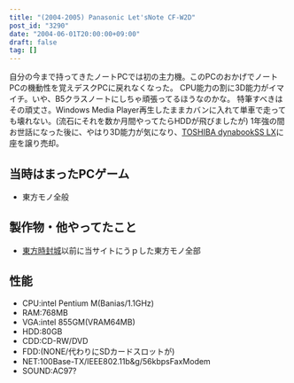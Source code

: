 ```yaml
---
title: "(2004-2005) Panasonic Let'sNote CF-W2D"
post_id: "3290"
date: "2004-06-01T20:00:00+09:00"
draft: false
tag: []
---
```



自分の今まで持ってきたノートPCでは初の主力機。このPCのおかげでノートPCの機動性を覚えデスクPCに戻れなくなった。 CPU能力の割に3D能力がイマイチ。いや、B5クラスノートにしちゃ頑張ってるほうなのかな。  特筆すべきはその頑丈さ。Windows Media Player再生したままカバンに入れて単車で走っても壊れない。(流石にそれを数か月間やってたらHDDが飛びましたが) 1年強の間お世話になった後に、やはり3D能力が気になり、[TOSHIBA dynabookSS LX](/dynabook-sslx190)に座を譲り売却。
## 当時はまったPCゲーム


  * 東方モノ全般
## 製作物・他やってたこと

  * [東方時封城](/!/thA/)以前に当サイトにうｐした東方モノ全部
## 性能

  * CPU:intel Pentium M(Banias/1.1GHz)
  * RAM:768MB
  * VGA:intel 855GM(VRAM64MB)
  * HDD:80GB
  * CDD:CD-RW/DVD
  * FDD:(NONE/代わりにSDカードスロットが)
  * NET:100Base-TX/IEEE802.11b&g/56kbpsFaxModem
  * SOUND:AC97?
